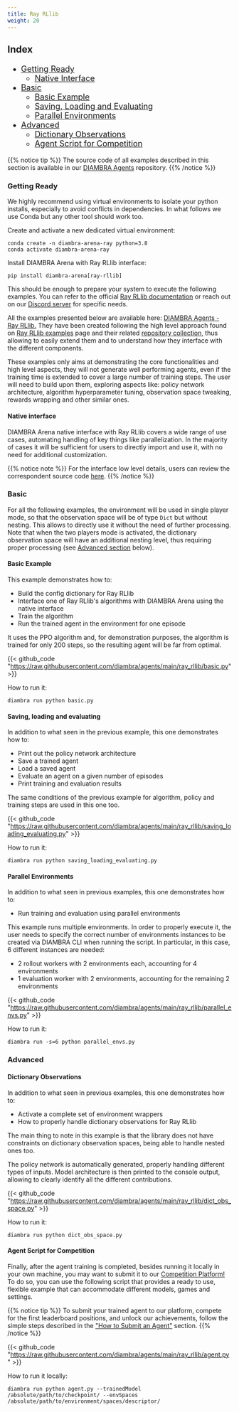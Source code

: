 ```yaml
---
title: Ray RLlib
weight: 20
---
```


<div style="font-size:1.125rem;">

### Index

- <a href="./#getting-ready">Getting Ready</a>
  - <a href="./#native-interface">Native Interface</a>
- <a href="./#basic">Basic</a>
  - <a href="./#basic-example">Basic Example</a>
  - <a href="./#saving-loading-and-evaluating">Saving, Loading and Evaluating</a>
  - <a href="./#parallel-environments">Parallel Environments</a>
- <a href="./#advanced">Advanced</a>
  - <a href="./#dictionary-observations">Dictionary Observations</a>
  - <a href="./#agent-script-for-competition">Agent Script for Competition</a>

</div>

{{% notice tip %}}
The source code of all examples described in this section is available in our <a href="https://github.com/diambra/agents/tree/main/ray_rllib" target="_blank">DIAMBRA Agents</a> repository.
{{% /notice %}}

### Getting Ready

We highly recommend using virtual environments to isolate your python installs, especially to avoid conflicts in dependencies. In what follows we use Conda but any other tool should work too.

Create and activate a new dedicated virtual environment:

```shell
conda create -n diambra-arena-ray python=3.8
conda activate diambra-arena-ray
```

Install DIAMBRA Arena with Ray RLlib interface:

```shell
pip install diambra-arena[ray-rllib]
```

This should be enough to prepare your system to execute the following examples. You can refer to the official <a href="https://docs.ray.io/en/latest/rllib/index.html" target="_blank">Ray RLlib documentation</a> or reach out on our <a href="https://diambra.ai/discord" target="_blank">Discord server</a> for specific needs.

All the examples presented below are available here: <a href="https://github.com/diambra/agents/tree/main/ray_rllib" target="_blank">DIAMBRA Agents - Ray RLlib.</a> They have been created following the high level approach found on <a href="https://docs.ray.io/en/latest/rllib/rllib-examples.html" target="_blank">Ray RLlib examples</a> page and their related <a href="https://github.com/ray-project/ray/tree/master/rllib/examples" target="_blank">repository collection,</a> thus allowing to easily extend them and to understand how they interface with the different components.

These examples only aims at demonstrating the core functionalities and high level aspects, they will not generate well performing agents, even if the training time is extended to cover a large number of training steps. The user will need to build upon them, exploring aspects like: policy network architecture, algorithm hyperparameter tuning, observation space tweaking, rewards wrapping and other similar ones.

#### Native interface

DIAMBRA Arena native interface with Ray RLlib covers a wide range of use cases, automating handling of key things like parallelization. In the majority of cases it will be sufficient for users to directly import and use it, with no need for additional customization.

{{% notice note %}}
For the interface low level details, users can review the correspondent source code <a href="https://github.com/diambra/arena/blob/main/diambra/arena/ray_rllib/" target="_blank">here</a>.
{{% /notice %}}

### Basic

For all the following examples, the environment will be used in single player mode, so that the observation space will be of type `Dict` but without nesting. This allows to directly use it without the need of further processing. Note that when the two players mode is activated, the dictionary observation space will have an additional nesting level, thus requiring proper processing (see <a href="./#advanced">Advanced section</a> below).

#### Basic Example

This example demonstrates how to:

- Build the config dictionary for Ray RLlib
- Interface one of Ray RLlib's algorithms with DIAMBRA Arena using the native interface
- Train the algorithm
- Run the trained agent in the environment for one episode

It uses the PPO algorithm and, for demonstration purposes, the algorithm is trained for only 200 steps, so the resulting agent will be far from optimal.

{{< github_code "https://raw.githubusercontent.com/diambra/agents/main/ray_rllib/basic.py" >}}

How to run it:

```shell
diambra run python basic.py
```

#### Saving, loading and evaluating

In addition to what seen in the previous example, this one demonstrates how to:

- Print out the policy network architecture
- Save a trained agent
- Load a saved agent
- Evaluate an agent on a given number of episodes
- Print training and evaluation results

The same conditions of the previous example for algorithm, policy and training steps are used in this one too.

{{< github_code "https://raw.githubusercontent.com/diambra/agents/main/ray_rllib/saving_loading_evaluating.py" >}}

How to run it:

```shell
diambra run python saving_loading_evaluating.py
```

#### Parallel Environments

In addition to what seen in previous examples, this one demonstrates how to:

- Run training and evaluation using parallel environments

This example runs multiple environments. In order to properly execute it, the user needs to specify the correct number of environments instances to be created via DIAMBRA CLI when running the script. In particular, in this case, 6 different instances are needed:

- 2 rollout workers with 2 environments each, accounting for 4 environments
- 1 evaluation worker with 2 environments, accounting for the remaining 2 environments

{{< github_code "https://raw.githubusercontent.com/diambra/agents/main/ray_rllib/parallel_envs.py" >}}

How to run it:

```shell
diambra run -s=6 python parallel_envs.py
```

### Advanced

#### Dictionary Observations

In addition to what seen in previous examples, this one demonstrates how to:

- Activate a complete set of environment wrappers
- How to properly handle dictionary observations for Ray RLlib

The main thing to note in this example is that the library does not have constraints on dictionary observation spaces, being able to handle nested ones too.

The policy network is automatically generated, properly handling different types of inputs. Model architecture is then printed to the console output, allowing to clearly identify all the different contributions.

{{< github_code "https://raw.githubusercontent.com/diambra/agents/main/ray_rllib/dict_obs_space.py" >}}

How to run it:

```shell
diambra run python dict_obs_space.py
```

#### Agent Script for Competition

Finally, after the agent training is completed, besides running it locally in your own machine, you may want to submit it to our <a href="../../competitionplatform">Competition Platform!</a> To do so, you can use the following script that provides a ready to use, flexible example that can accommodate different models, games and settings.

{{% notice tip %}}
To submit your trained agent to our platform, compete for the first leaderboard positions, and unlock our achievements, follow the simple steps described in the <a href="../../competitionplatform/howtosubmitanagent/">"How to Submit an Agent"</a> section.
{{% /notice %}}

{{< github_code "https://raw.githubusercontent.com/diambra/agents/main/ray_rllib/agent.py" >}}

How to run it locally:

```shell
diambra run python agent.py --trainedModel /absolute/path/to/checkpoint/ --envSpaces /absolute/path/to/environment/spaces/descriptor/
```